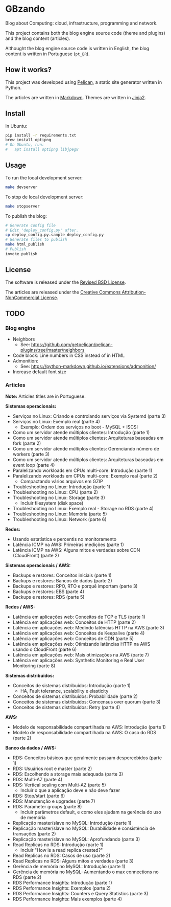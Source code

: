 GBzando
=======

Blog about Computing: cloud, infrastructure, programming and network.

This project contains both the blog engine source code (theme and plugins) and the blog content (articles).

Althought the blog engine source code is written in English, the blog content is written in Portuguese (`pt_BR`).

How it works?
-------------

This project was developed using [Pelican](https://github.com/getpelican/pelican/), a static site generator written in Python.

The articles are written in [Markdown](http://daringfireball.net/projects/markdown/). Themes are written in [Jinja2](http://jinja.pocoo.org).

Install
-------

In Ubuntu:

```sh
pip install -r requirements.txt
brew install optipng
# On Ubuntu, run:
#   apt install optipng libjpeg8
```

Usage
-----

To run the local development server:

```sh
make devserver
```

To stop de local development server:

```sh
make stopserver
```

To publish the blog:

```sh
# Generate config file
# Edit 'deploy_config.py' after.
cp deploy_config.py.sample deploy_config.py
# Generate files to publish
make html_publish
# Publish
invoke publish
```

License
-------

The software is released under the [Revised BSD License](LICENSE).

The articles are released under the [Creative Commons Attribution-NonCommercial License](http://creativecommons.org/licenses/by-nc/3.0/deed.en_US).

TODO
----

### Blog engine

- Neighbors
	- See: https://github.com/getpelican/pelican-plugins/tree/master/neighbors
- Code block: Line numbers in CSS instead of in HTML
- Admonition:
	- See: https://python-markdown.github.io/extensions/admonition/
- Increase default font size

### Articles

**Note:** Articles titles are in Portuguese.

**Sistemas operacionais:**

- Serviços no Linux: Criando e controlando serviços via Systemd (parte 3)
- Serviços no Linux: Exemplo real (parte 4)
    - Exemplo: Ordem dos serviços no boot - MySQL + ISCSI
- Como um servidor atende múltiplos clientes: Introdução (parte 1)
- Como um servidor atende múltiplos clientes: Arquiteturas baseadas em fork (parte 2)
- Como um servidor atende múltiplos clientes: Gerenciando número de workers (parte 3)
- Como um servidor atende múltiplos clientes: Arquiteturas baseadas em event loop (parte 4)
- Paralelizando workloads em CPUs multi-core: Introdução (parte 1)
- Paralelizando workloads em CPUs multi-core: Exemplo real (parte 2)
    - Compactando vários arquivos em GZIP
- Troubleshooting no Linux: Introdução (parte 1)
- Troubleshooting no Linux: CPU (parte 2)
- Troubleshooting no Linux: Storage (parte 3)
    - Incluir filesystem (disk space)
- Troubleshooting no Linux: Exemplo real - Storage no RDS (parte 4)
- Troubleshooting no Linux: Memória (parte 5)
- Troubleshooting no Linux: Network (parte 6)

**Redes:**

- Usando estatística e percentis no monitoramento
- Latência ICMP na AWS: Primeiras medições (parte 1)
- Latência ICMP na AWS: Alguns mitos e verdades sobre CDN (CloudFront) (parte 2)

**Sistemas operacionais / AWS:**

- Backups e restores: Conceitos iniciais (parte 1)
- Backups e restores: Bancos de dados (parte 2)
- Backups e restores: RPO, RTO e porquê importam (parte 3)
- Backups e restores: EBS (parte 4)
- Backups e restores: RDS (parte 5)

**Redes / AWS:**

- Latência em aplicações web: Conceitos de TCP e TLS (parte 1)
- Latência em aplicações web: Conceitos de HTTP (parte 2)
- Latência em aplicações web: Medindo latências HTTP na AWS (parte 3)
- Latência em aplicações web: Conceitos de Keepalive (parte 4)
- Latência em aplicações web: Conceitos de CDN (parte 5)
- Latência em aplicações web: Otimizando latências HTTP na AWS usando o CloudFront (parte 6)
- Latência em aplicações web: Mais otimizações na AWS (parte 7)
- Latência em aplicações web: Synthetic Monitoring e Real User Monitoring (parte 8)

**Sistemas distribuidos:**

- Conceitos de sistemas distribuídos: Introdução (parte 1)
    - HA, Fault tolerance, scalability e elasticity
- Conceitos de sistemas distribuídos: Probabilidade (parte 2)
- Conceitos de sistemas distribuídos: Concensus over quorum (parte 3)
- Conceitos de sistemas distribuídos: Retry (parte 4)

**AWS:**

- Modelo de responsabilidade compartilhada na AWS: Introdução (parte 1)
- Modelo de responsabilidade compartilhada na AWS: O caso do RDS (parte 2)

**Banco da dados / AWS:**

- RDS: Conceitos básicos que geralmente passam despercebidos (parte 1)
- RDS: Usuários root e master (parte 2)
- RDS: Escolhendo a storage mais adequada (parte 3)
- RDS: Multi-AZ (parte 4)
- RDS: Vertical scaling com Multi-AZ (parte 5)
    - Incluir o que a aplicação deve e não deve fazer
- RDS: Stop/start (parte 6)
- RDS: Manutenção e upgrades (parte 7)
- RDS: Parameter groups (parte 8)
    - Incluir parâmetros default, e como eles ajudam na gerência do uso de memória
- Replicação master/slave no MySQL: Introdução (parte 1)
- Replicação master/slave no MySQL: Durabilidade e consistência de transações (parte 2)
- Replicação master/slave no MySQL: Aprofundando (parte 3)
- Read Replicas no RDS: Introdução (parte 1)
    - Incluir "How is a read replica created?"
- Read Replicas no RDS: Casos de uso (parte 2)
- Read Replicas no RDS: Alguns mitos e verdades (parte 3)
- Gerência de memória no MySQL: Introdução (parte 1)
- Gerência de memória no MySQL: Aumentando o max connections no RDS (parte 2)
- RDS Performance Insights: Introdução (parte 1)
- RDS Performance Insights: Exemplos (parte 2)
- RDS Performance Insights: Counters e Query Statistics (parte 3)
- RDS Performance Insights: Mais exemplos (parte 4)
